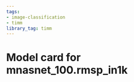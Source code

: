 ```yaml
---
tags:
- image-classification
- timm
library_tag: timm
---
```

# Model card for mnasnet_100.rmsp_in1k